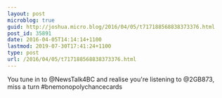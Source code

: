 ```yaml
---
layout: post
microblog: true
guid: http://joshua.micro.blog/2016/04/05/t717188568838373376.html
post_id: 35891
date: 2016-04-05T14:14:14+1100
lastmod: 2019-07-30T17:41:24+1100
type: post
url: /2016/04/05/t717188568838373376.html
---
```

You tune in to @NewsTalk4BC and realise you're listening to @2GB873, miss a turn #bnemonopolychancecards
